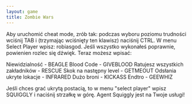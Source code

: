 ```yaml
---
layout: game
title: Zombie Wars
---
```


Aby uruchomić cheat mode, zrób tak: podczas wyboru poziomu trudności wciśnij TAB i (trzymając wciśnięty ten klawisz) naciśnij CTRL. W menu Select Player wpisz: robiasgod. Jeśli wszystko wykonałeś poprawnie, powienien 
rozlec się dźwięk. Teraz możesz wpisać:

Niewidzialność - BEAGLE
Blood Code - GIVEBLOOD
Ratujesz wszystkich zakładników - RESCUE
Skok na następny level - GETMEOUT
Odsłania ukryte lokacje - INFRARED
Dużo broni - KICKASS
Endtro - GEEWHIZ

Jeśli chces grać ukrytą postacią, to w menu "select player" wpisz SQUIGGLY i naciśnij strzałkę w górę. Agent Squiggly jest na Twoje usługi!
